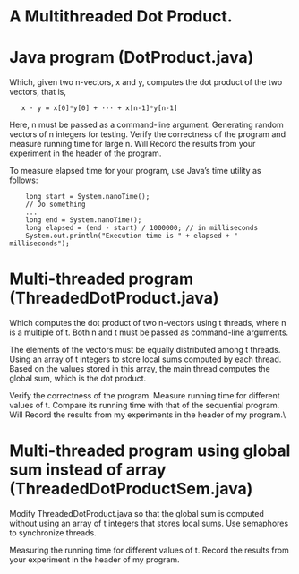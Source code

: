 # A Multithreaded Dot Product.  

# Java program (DotProduct.java) 
 Which, given two n-vectors, x and y, computes the dot product of the two vectors, that is,
 
       x · y = x[0]*y[0] + ··· + x[n-1]*y[n-1]
 
Here, n must be passed as a command-line argument. Generating random vectors of n integers for testing. Verify the correctness of the program and measure running time for large n. Will Record the results from your experiment in the header of the program.
 
To measure elapsed time for your program, use Java’s time utility as follows:

        long start = System.nanoTime();
        // Do something 
        ...
        long end = System.nanoTime();
        long elapsed = (end - start) / 1000000; // in milliseconds
        System.out.println("Execution time is " + elapsed + " milliseconds");
        
# Multi-threaded program (ThreadedDotProduct.java)
Which computes the dot product of two n-vectors using t threads, where n is a multiple of t. Both n and t must be passed as command-line arguments.
 
The elements of the vectors must be equally distributed among t threads. Using an array of t integers to store local sums computed by each thread. Based on the values stored in this array, the main thread computes the global sum, which is the dot product.
 
Verify the correctness of the program. Measure running time for different values of t. Compare its running time with that of the sequential program. Will Record the results from my experiments in the header of my program.\

# Multi-threaded program using global sum instead of array (ThreadedDotProductSem.java)
Modify ThreadedDotProduct.java so that the global sum is computed without using an array of t integers that stores local sums. Use semaphores to synchronize threads.
 
Measuring the running time for different values of t. Record the results from your experiment in the header of my program.
 
